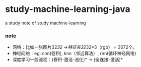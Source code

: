 # study-machine-learning-java
a study note  of  study machine-learning


### note
- 网络：比如一张图片32*32 ->特征有32*32*3（rgb） = 3072个。
- 神经网络：eg: cnn(卷积), knn（邻近算法）, rnn(循环神经网络)
- 深度学习一般流程：(卷积-激活-池化)* -> (全连接-激活)*
